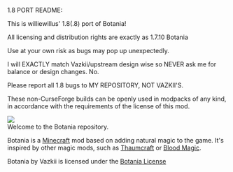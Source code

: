 1.8 PORT README:

This is williewillus' 1.8(.8) port of Botania!

All licensing and distribution rights are exactly as 1.7.10 Botania

Use at your own risk as bugs may pop up unexpectedly.

I will EXACTLY match Vazkii/upstream design wise so NEVER ask me for balance or design changes. No.

Please report all 1.8 bugs to MY REPOSITORY, NOT VAZKII'S.

These non-CurseForge builds can be openly used in modpacks of any kind, in accordance with the requirements of the license of this mod.


![](https://github.com/Vazkii/Botania/blob/master/web/img/logo.png)  
Welcome to the Botania repository.  

Botania is a [Minecraft](https://minecraft.net/) mod based on adding natural magic to the game. It's inspired by other magic mods, such as [Thaumcraft](http://www.minecraftforum.net/topic/2011841-) or [Blood Magic](http://www.minecraftforum.net/topic/1899223-).  

Botania by Vazkii is licensed under the [Botania License](http://botaniamod.net/license.php)
